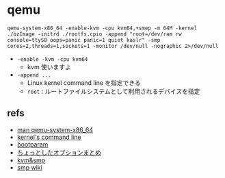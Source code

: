 # qemu
```
qemu-system-x86_64 -enable-kvm -cpu kvm64,+smep -m 64M -kernel ./bzImage -initrd ./rootfs.cpio -append "root=/dev/ram rw console=ttyS0 oops=panic panic=1 quiet kaslr" -smp cores=2,threads=1,sockets=1 -monitor /dev/null -nographic 2>/dev/null
```
- `-enable -kvm -cpu kvm64`
    - kvm 使いますよ
- `-append ...`
    - Linux kernel command line を指定できる
    - `root` : ルートファイルシステムとして利用されるデバイスを指定

## refs
- [man qemu-system-x86_64](https://manpages.debian.org/testing/qemu-system-x86/qemu-system-x86_64.1.en.html)
- [kernel's command line](https://www.kernel.org/doc/html/v4.15/admin-guide/kernel-parameters.html)
- [bootparam](http://manpages.ubuntu.com/manpages/bionic/ja/man7/bootparam.7.html)
- [ちょっとしたオプションまとめ](http://kawa0810.hateblo.jp/entry/2014/05/29/004717)
- [kvm&smp](https://amaya382.hatenablog.jp/entry/2018/03/06/192058)
- [smp wiki](https://ja.wikipedia.org/wiki/%E5%AF%BE%E7%A7%B0%E5%9E%8B%E3%83%9E%E3%83%AB%E3%83%81%E3%83%97%E3%83%AD%E3%82%BB%E3%83%83%E3%82%B7%E3%83%B3%E3%82%B0)
